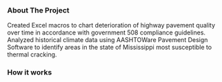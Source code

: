 ### About The Project

Created Excel macros to chart deterioration of highway pavement quality over time in accordance with government 508 compliance guidelines.
Analyzed historical climate data using AASHTOWare Pavement Design Software to identify areas in the state of Mississippi most susceptible to thermal cracking. 

### How it works

